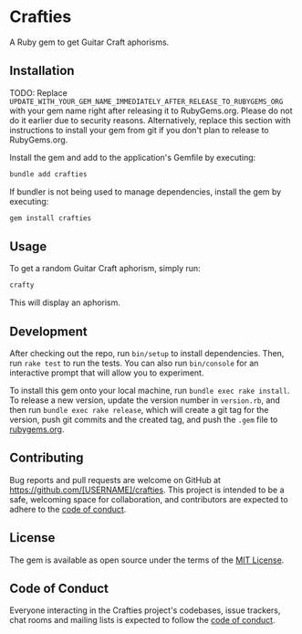 # Crafties

A Ruby gem to get Guitar Craft aphorisms.

## Installation

TODO: Replace `UPDATE_WITH_YOUR_GEM_NAME_IMMEDIATELY_AFTER_RELEASE_TO_RUBYGEMS_ORG` with your gem name right after releasing it to RubyGems.org. Please do not do it earlier due to security reasons. Alternatively, replace this section with instructions to install your gem from git if you don't plan to release to RubyGems.org.

Install the gem and add to the application's Gemfile by executing:

```bash
bundle add crafties
```

If bundler is not being used to manage dependencies, install the gem by executing:

```bash
gem install crafties
```

## Usage

To get a random Guitar Craft aphorism, simply run:

```bash
crafty
```

This will display an aphorism.

## Development

After checking out the repo, run `bin/setup` to install dependencies. Then, run `rake test` to run the tests. You can also run `bin/console` for an interactive prompt that will allow you to experiment.

To install this gem onto your local machine, run `bundle exec rake install`. To release a new version, update the version number in `version.rb`, and then run `bundle exec rake release`, which will create a git tag for the version, push git commits and the created tag, and push the `.gem` file to [rubygems.org](https://rubygems.org).

## Contributing

Bug reports and pull requests are welcome on GitHub at https://github.com/[USERNAME]/crafties. This project is intended to be a safe, welcoming space for collaboration, and contributors are expected to adhere to the [code of conduct](https://github.com/[USERNAME]/crafties/blob/main/CODE_OF_CONDUCT.md).

## License

The gem is available as open source under the terms of the [MIT License](https://opensource.org/licenses/MIT).

## Code of Conduct

Everyone interacting in the Crafties project's codebases, issue trackers, chat rooms and mailing lists is expected to follow the [code of conduct](https://github.com/[USERNAME]/crafties/blob/main/CODE_OF_CONDUCT.md).
